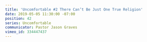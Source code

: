 ```yaml
---
title: 'Uncomfortable #2 There Can’t Be Just One True Religion'
date: 2019-05-05 11:30:00 -07:00
position: 42
series: Uncomfortable
communicator: Pastor Jason Graves
vimeo_id: 334447437
---
```


